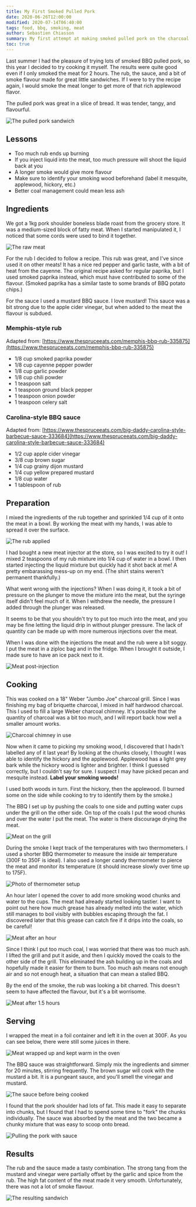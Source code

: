 ```yaml
---
title: My First Smoked Pulled Pork
date: 2020-06-26T12:00:00
modified: 2020-07-14T06:40:00
tags: food, bbq, smoking, meat
author: Sebastien Chiasson
summary: My first attempt at making smoked pulled pork on the charcoal BBQ.
toc: true
---
```


Last summer I had the pleasure of trying lots of smoked BBQ pulled pork, so this year I decided to try cooking it myself. The results were quite good even if I only smoked the meat for 2 hours. The rub, the sauce, and a bit of smoke flavour made for great little sandwiches. If I were to try the recipe again, I would smoke the meat longer to get more of that rich applewood flavor.

The pulled pork was great in a slice of bread. It was tender, tangy, and flavourful.

![The pulled pork sandwich]({attach}20200626_192839.jpg)

## Lessons

* Too much rub ends up burning
* If you inject liquid into the meat, too much pressure will shoot the liquid back at you
* A longer smoke would give more flavour
* Make sure to identify your smoking wood beforehand (label it mesquite, applewood, hickory, etc.)
* Better coal management could mean less ash

## Ingredients

We got a 1kg pork shoulder boneless blade roast from the grocery store. It was a medium-sized block of fatty meat. When I started manipulated it, I noticed that some cords were used to bind it together.

![The raw meat]({attach}20200626_134045.jpg)

For the rub I decided to follow a recipe. This rub was great, and I've since used it on other meats! It has a nice red pepper and garlic taste, with a bit of heat from the cayenne. The original recipe asked for regular paprika, but I used smoked paprika instead, which must have contributed to some of the flavour. (Smoked paprika has a similar taste to some brands of BBQ potato chips.)

For the sauce I used a mustard BBQ sauce. I love mustard! This sauce was a bit strong due to the apple cider vinegar, but when added to the meat the flavour is subdued.

### Memphis-style rub

Adapted from: [https://www.thespruceeats.com/memphis-bbq-rub-335875](https://www.thespruceeats.com/memphis-bbq-rub-335875)

* 1/8 cup smoked paprika powder
* 1/8 cup cayenne pepper powder
* 1/8 cup garlic powder
* 1/8 cup chili powder
* 1 teaspoon salt
* 1 teaspoon ground black pepper
* 1 teaspoon onion powder
* 1 teaspoon celery salt

### Carolina-style BBQ sauce

Adapted from: [https://www.thespruceeats.com/big-daddy-carolina-style-barbecue-sauce-333684](https://www.thespruceeats.com/big-daddy-carolina-style-barbecue-sauce-333684)

* 1/2 cup apple cider vinegar
* 3/8 cup brown sugar
* 1/4 cup grainy dijon mustard
* 1/4 cup yellow prepared mustard
* 1/8 cup water
* 1 tablespoon of rub

## Preparation

I mixed the ingredients of the rub together and sprinkled 1/4 cup of it onto the meat in a bowl. By working the meat with my hands, I was able to spread it over the surface.

![The rub applied]({attach}20200626_134520.jpg)

I had bought a new meat injector at the store, so I was excited to try it out! I mixed 2 teaspoons of my rub mixture into 1/4 cup of water in a bowl. I then started injecting the liquid mixture but quickly had it shot back at me! A pretty embarassing mess-up on my end. (The shirt stains weren't permanent thankfully.)

What went wrong with the injections? When I was doing it, it took a bit of pressure on the plunger to move the mixture into the meat, but the syringe itself didn't feel much of it. When I withdrew the needle, the pressure I added through the plunger was released.

It seems to be that you shouldn't try to put too much into the meat, and you may be fine letting the liquid drip in without plunger pressure. The lack of quantity can be made up with more numerous injections over the meat.

When I was done with the injections the meat and the rub were a bit soggy. I put the meat in a ziploc bag and in the fridge. When I brought it outside, I made sure to have an ice pack next to it.

![Meat post-injection]({attach}20200626_140401.jpg)

## Cooking

This was cooked on a 18" Weber "Jumbo Joe" charcoal grill. Since I was finishing my bag of briquette charcoal, I mixed in half hardwood charcoal. This I used to fill a large Weber charcoal chimney. It's possible that the quantity of charcoal was a bit too much, and I will report back how well a smaller amount works.

![Charcoal chimney in use]({attach}20200626_144902.jpg)

Now when it came to picking my smoking wood, I discovered that I hadn't labelled any of it last year! By looking at the chunks closely, I thought I was able to identify the hickory and the applewood. Applewood has a light grey bark while the hickory wood is lighter and brighter. I think I guessed correctly, but I couldn't say for sure. I suspect I may have picked pecan and mesquite instead. **Label your smoking woods!**

I used both woods in turn. First the hickory, then the applewood. (I burned some on the side while cooking to try to identify them by the smoke.)

The BBQ I set up by pushing the coals to one side and putting water cups under the grill on the other side. On top of the coals I put the wood chunks and over the water I put the meat. The water is there discourage drying the meat.

![Meat on the grill]({attach}20200626_152740.jpg)

During the smoke I kept track of the temperatures with two thermometers. I used a shorter BBQ thermometer to measure the inside air temperature (300F to 350F is ideal). I also used a longer candy thermometer to pierce the meat and monitor its temperature (it should increase slowly over time up to 175F).

![Photo of thermometer setup]({attach}20200626_153347.jpg)

An hour later I opened the cover to add more smoking wood chunks and water to the cups. The meat had already started looking tastier. I want to point out here how much grease has already melted into the water, which still manages to boil visibly with bubbles escaping through the fat. I discovered later that this grease can catch fire if it drips into the coals, so be careful!

![Meat after an hour]({attach}20200626_163039.jpg)

Since I think I put too much coal, I was worried that there was too much ash. I lifted the grill and put it aside, and then I quickly moved the coals to the other side of the grill. This eliminated the ash building up in the coals and hopefully made it easier for them to burn. Too much ash means not enough air and so not enough heat, a situation that can mean a stalled BBQ.

By the end of the smoke, the rub was looking a bit charred. This doesn't seem to have affected the flavour, but it's a bit worrisome.

![Meat after 1.5 hours]({attach}20200626_171659.jpg)

## Serving

I wrapped the meat in a foil container and left it in the oven at 300F. As you can see below, there were still some juices in there.

![Meat wrapped up and kept warm in the oven]({attach}20200626_184504.jpg)

The BBQ sauce was straightforward. Simply mix the ingredients and simmer for 20 minutes, stirring frequently. The brown sugar will cook with the mustard a bit. It is a pungeant sauce, and you'll smell the vinegar and mustard.

![The sauce before being cooked]({attach}20200626_190313.jpg)

I found that the pork shoulder had lots of fat. This made it easy to separate into chunks, but I found that I had to spend some time to "fork" the chunks individually. The sauce was absorbed by the meat and the two became a chunky mixture that was easy to scoop onto bread.

![Pulling the pork with sauce]({attach}20200626_192833.jpg)

## Results

The rub and the sauce made a tasty combination. The strong tang from the mustard and vinegar were partially offset by the garlic and spice from the rub. The high fat content of the meat made it very smooth. Unfortunately, there was not a lot of smoke flavour.

![The resulting sandwich]({attach}20200626_193156.jpg)

